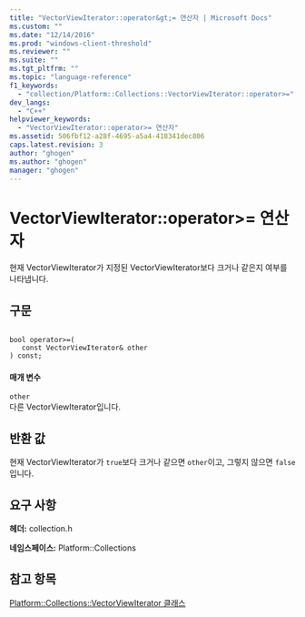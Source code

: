 ```yaml
---
title: "VectorViewIterator::operator&gt;= 연산자 | Microsoft Docs"
ms.custom: ""
ms.date: "12/14/2016"
ms.prod: "windows-client-threshold"
ms.reviewer: ""
ms.suite: ""
ms.tgt_pltfrm: ""
ms.topic: "language-reference"
f1_keywords: 
  - "collection/Platform::Collections::VectorViewIterator::operator>="
dev_langs: 
  - "C++"
helpviewer_keywords: 
  - "VectorViewIterator::operator>= 연산자"
ms.assetid: 506fbf12-a28f-4695-a5a4-418341dec806
caps.latest.revision: 3
author: "ghogen"
ms.author: "ghogen"
manager: "ghogen"
---
```

# VectorViewIterator::operator&gt;= 연산자
현재 VectorViewIterator가 지정된 VectorViewIterator보다 크거나 같은지 여부를 나타냅니다.  
  
## 구문  
  
```  
  
bool operator>=(  
   const VectorViewIterator& other  
) const;  
```  
  
#### 매개 변수  
 `other`  
 다른 VectorViewIterator입니다.  
  
## 반환 값  
 현재 VectorViewIterator가 `true`보다 크거나 같으면 `other`이고, 그렇지 않으면 `false`입니다.  
  
## 요구 사항  
 **헤더:** collection.h  
  
 **네임스페이스:** Platform::Collections  
  
## 참고 항목  
 [Platform::Collections::VectorViewIterator 클래스](../cppcx/platform-collections-vectorviewiterator-class.md)